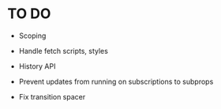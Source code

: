 # TO DO

- Scoping
- Handle fetch scripts, styles
- History API

- Prevent updates from running on subscriptions to subprops
- Fix transition spacer
